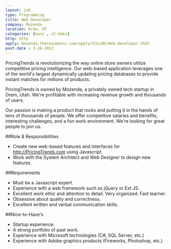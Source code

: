 ```yaml
---
layout: job
type: Programming
title: Web Developer
company: Mozenda
location: Orem, UT
categories: [main , ut-bdev]
http: http
apply: mozenda.theresumator.com/apply/53co8U/Web-Developer.html
post-date : 3-26-2013
---
```


PricingTrends is revolutionizing the way online store owners utilize competitive pricing intelligence. Our web-based application leverages one of the world's largest dynamically updating pricing databases to provide instant matches for millions of products.

PricingTrends is owned by Mozenda, a privately owned tech startup in Orem, Utah. We're profitable with increasing revenue growth and thousands of users.

Our passion is making a product that rocks and putting it in the hands of tens of thousands of people. We offer competitive salaries and benefits, interesting challenges, and a fun work environment. We're looking for great people to join us.

##Role & Responsibilities

* Create new web-based features and interfaces for <http://PricingTrends.com> using Javascript.
* Work with the System Architect and Web Designer to design new features.

##Requirements

* Must be a Javascript expert.
* Experience with a web framework such as jQuery or Ext JS.
* Excellent work ethic and attention to detail. Very organized. Fast learner.
* Obsessive about quality and correctness.
* Excellent written and verbal communication skills.

##Nice-to-Have's

* Startup experience.
* A strong portfolio of past work.
* Experience with Microsoft technologies (C#, SQL Server, etc.)
* Experience with Adobe graphics products (Fireworks, Photoshop, etc.)